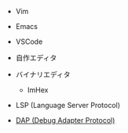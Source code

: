- Vim
- Emacs
- VSCode
- 自作エディタ
- バイナリエディタ
	- ImHex

- LSP (Language Server Protocol)
- [DAP (Debug Adapter Protocol)](https://microsoft.github.io/debug-adapter-protocol/)
